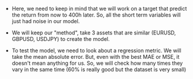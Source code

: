 
- Here, we need to keep in mind that we will work on a target that predict the return from now to 400h later. So, all the short term variables will just had noise in our model.

- We will keep our "method", take 3 assets that are similar (EURUSD, GBPUSD, USDJPY) to create the model.

- To test the model, we need to look about a regression metric. We will take the mean absolute error. But, even with the best MAE or MSE, it doesn't mean anything for us. So, we will check how many times they vary in the same time (60% is really good but the dataset is very small)